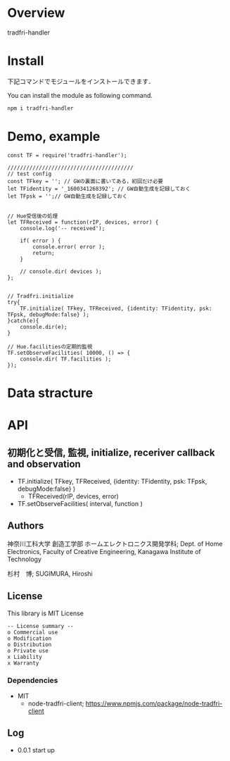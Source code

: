 # Overview

tradfri-handler

# Install

下記コマンドでモジュールをインストールできます．

You can install the module as following command.


```bash
npm i tradfri-handler
```


# Demo, example

```
const TF = require('tradfri-handler');

////////////////////////////////////////
// test config
const TFkey = ''; // GWの裏面に書いてある，初回だけ必要
let TFidentity = '_1600341268392'; // GW自動生成を記録しておく
let TFpsk = '';// GW自動生成を記録しておく


// Hue受信後の処理
let TFReceived = function(rIP, devices, error) {
	console.log('-- received');

	if( error ) {
		console.error( error );
		return;
	}

	// console.dir( devices );
};


// Tradfri.initialize
try{
	TF.initialize( TFkey, TFReceived, {identity: TFidentity, psk: TFpsk, debugMode:false} );
}catch(e){
	console.dir(e);
}

// Hue.facilitiesの定期的監視
TF.setObserveFacilities( 10000, () => {
	console.dir( TF.facilities );
});

```


# Data stracture



# API

## 初期化と受信, 監視, initialize, receriver callback and observation


- TF.initialize( TFkey, TFReceived, {identity: TFidentity, psk: TFpsk, debugMode:false} )
	- TFReceived(rIP, devices, error)
- TF.setObserveFacilities( interval, function )


## Authors

神奈川工科大学  創造工学部  ホームエレクトロニクス開発学科; Dept. of Home Electronics, Faculty of Creative Engineering, Kanagawa Institute of Technology

杉村　博; SUGIMURA, Hiroshi


## License

This library is MIT License

```
-- License summary --
o Commercial use
o Modification
o Distribution
o Private use
x Liability
x Warranty
```

### Dependencies

- MIT
	- node-tradfri-client; https://www.npmjs.com/package/node-tradfri-client


## Log

- 0.0.1 start up
